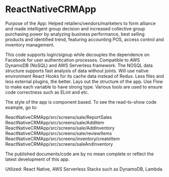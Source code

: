 # ReactNativeCRMApp

Purpose of the App: Helped retailers/vendors/marketers to form alliance and made intelligent group decision and increased collective group purchasing power by analyzing business performance, best selling products and identified trend, featuring accounting POS, access control and inventory management. 


This code supports login/signup while decouples the dependence on Facebook for user authentication processes.
Compatible to AWS DynamoDB (NoSQL) and AWS Serverless framework.
The NOSQL data structure supports fast analysis of data without joints.
Will use native environment React Hooks for its cache data instead of Redux. Less files and less external plugins, the better. 
Lays out the structure of the app. 
Use Flow to make each variable to have strong type. 
Various tools are used to ensure code correctness such as ELint and etc.
 

The style of the app is component based. 
To see the read-to-show code example, go to:

ReactNativeCRMApp/src/screens/sale/ReportSales
ReactNativeCRMApp/src/screens/sale/AddItem
ReactNativeCRMApp/src/screens/sale/AddInventory
ReactNativeCRMApp/src/screens/sale/reviewItems
ReactNativeCRMApp/src/screens/inventory/createItem
ReactNativeCRMApp/src/screens/saleAndInventory


The published documents/code are by no mean complete or reflect the latest development of this app.

Utilized: React Native, AWS Serverless Stacks such as DynamoDB, Lambda.


